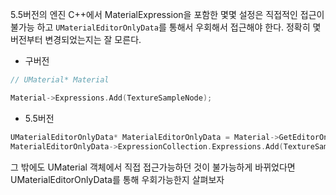 5.5버전의 엔진 C++에서 MaterialExpression을 포함한 몇몇 설정은 직접적인 접근이 불가능 하고 `UMaterialEditorOnlyData`를 통해서 우회해서 접근해야 한다. 정확히 몇 버전부터 변경되었는지는 잘 모른다.

- 구버전
```cpp
// UMaterial* Material

Material->Expressions.Add(TextureSampleNode);
```

- 5.5버전
```cpp
UMaterialEditorOnlyData* MaterialEditorOnlyData = Material->GetEditorOnlyData();
MaterialEditorOnlyData->ExpressionCollection.Expressions.Add(TextureSampleNode);
```

그 밖에도 UMaterial 객체에서 직접 접근가능하던 것이 불가능하게 바뀌었다면 UMaterialEditorOnlyData를 통해 우회가능한지 살펴보자